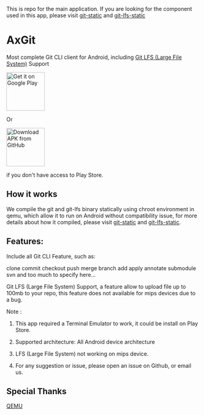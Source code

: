 This is repo for the main application. If you are looking for the component used in this app, please visit [git-static](https://github.com/EXALAB/git-static) and [git-lfs-static](https://github.com/EXALAB/git-static)

# AxGit
Most complete Git CLI client for Android, including [Git LFS (Large File System)](https://git-lfs.github.com) Support

<a href='https://play.google.com/store/apps/details?id=exa.free.ag'><img alt='Get it on Google Play' src='https://play.google.com/intl/en_us/badges/images/generic/en_badge_web_generic.png' height="100"/></a>

Or 

[<img src="https://user-images.githubusercontent.com/663460/26973090-f8fdc986-4d14-11e7-995a-e7c5e79ed925.png" alt="Download APK from GitHub" height="100">](https://github.com/EXALAB/AxGit/releases/latest) 

if you don't have access to Play Store.



## How it works

We compile the git and git-lfs binary statically using chroot environment in qemu, which allow it to run on Android without compatibility issue, for more details about how it compiled, please visit [git-static](https://github.com/EXALAB/git-static) and [git-lfs-static](https://github.com/EXALAB/git-static).


## Features:

Include all Git CLI Feature, such as:

clone
commit
checkout
push
merge
branch
add
apply
annotate
submodule
svn
and too much to specify here...

Git LFS (Large File System) Support, a feature allow to upload file up to 100mb to your repo, this feature does not available for mips devices due to a bug.


Note : 

1. This app required a Terminal Emulator to work, it could be install on Play Store.

2. Supported architecture: All Android device architecture

3. LFS (Large File System) not working on mips device.

4. For any suggestion or issue, please open an issue on Github, or email us.


## Special Thanks

[QEMU](https://www.qemu.org)
